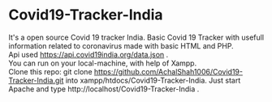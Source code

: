 # Covid19-Tracker-India
It's a open source Covid 19 tracker India.
Basic Covid 19 Tracker with usefull information related to coronavirus made with basic HTML and PHP. <br>
Api used https://api.covid19india.org/data.json . <br>
You can run on your local-machine, with help of Xampp. <br>
Clone this repo: git clone https://github.com/AchalShah1006/Covid19-Tracker-India.git into xampp/htdocs/Covid19-Tracker-India.
Just start Apache and type http://localhost/Covid19-Tracker-India .
